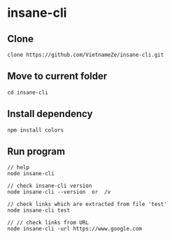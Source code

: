 # insane-cli

## Clone
```
clone https://github.com/VietnameZe/insane-cli.git
```

## Move to current folder
```
cd insane-cli
```

## Install dependency
```
npm install colors
```

## Run program
```
// help
node insane-cli

// check insane-cli version
node insane-cli --version  or  /v

// check links which are extracted from file 'test'
node insane-cli test

// // check links from URL
node insane-cli -url https://www.google.com

```
